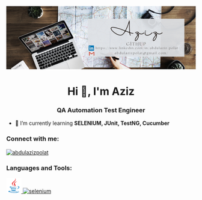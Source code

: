 <img src="https://github.com/azizpolat/azizpolat/blob/main/Aziz%20(1).png?raw=true">

<h1 align="center">Hi 👋, I'm Aziz</h1>
<h3 align="center">QA Automation Test Engineer</h3>

- 🌱 I’m currently learning **SELENIUM, JUnit, TestNG, Cucumber**

<h3 align="left">Connect with me:</h3>
<p align="left">
<a href="https://linkedin.com/in/abdulazizpolat" target="blank"><img align="center" src="https://raw.githubusercontent.com/rahuldkjain/github-profile-readme-generator/master/src/images/icons/Social/linked-in-alt.svg" alt="abdulazizpolat" height="30" width="40" /></a>
</p>

<h3 align="left">Languages and Tools:</h3>
<p align="left"> <a href="https://www.java.com" target="_blank" rel="noreferrer"> <img src="https://raw.githubusercontent.com/devicons/devicon/master/icons/java/java-original.svg" alt="java" width="40" height="40"/> </a> <a href="https://www.selenium.dev" target="_blank" rel="noreferrer"> <img src="https://raw.githubusercontent.com/detain/svg-logos/780f25886640cef088af994181646db2f6b1a3f8/svg/selenium-logo.svg" alt="selenium" width="40" height="40"/> </a> </p>

  
